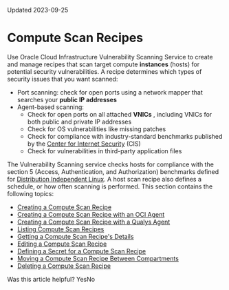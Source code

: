 Updated 2023-09-25
# Compute Scan Recipes
Use Oracle Cloud Infrastructure Vulnerability Scanning Service to create and manage recipes that scan target compute **instances** (hosts) for potential security vulnerabilities.
A recipe determines which types of security issues that you want scanned:
  * Port scanning: check for open ports using a network mapper that searches your **public IP addresses**
  * Agent-based scanning:
    * Check for open ports on all attached **VNICs** , including VNICs for both public and private IP addresses
    * Check for OS vulnerabilities like missing patches
    * Check for compliance with industry-standard benchmarks published by the [Center for Internet Security](https://www.cisecurity.org/cis-benchmarks/) (CIS)
    * Check for vulnerabilities in third-party application files


The Vulnerability Scanning service checks hosts for compliance with the section 5 (Access, Authentication, and Authorization) benchmarks defined for [Distribution Independent Linux](https://www.cisecurity.org/benchmark/distribution_independent_linux).
A host scan recipe also defines a schedule, or how often scanning is performed.
This section contains the following topics:
  * [Creating a Compute Scan Recipe](https://docs.oracle.com/en-us/iaas/scanning/using/create-host-recipe.htm#create_host_recipe "Create a Compute \(host\) scan recipe with or without a host agent.")
  * [Creating a Compute Scan Recipe with an OCI Agent](https://docs.oracle.com/en-us/iaas/scanning/using/create-host-recipe-oci-agent.htm#create-host-recipe-oci-agent "Create a Compute \(host\) scan recipe using the OCI agent included with your Oracle Cloud Infrastructure account and then view the results in the Console.")
  * [Creating a Compute Scan Recipe with a Qualys Agent](https://docs.oracle.com/en-us/iaas/scanning/using/create-host-recipe-qualys-agent.htm#create-host-recipe-qualys-agent "Create a Compute \(host\) scan recipe using your own Qualys license and then view the results in the Console or the Qualys dashboard.")
  * [Listing Compute Scan Recipes](https://docs.oracle.com/en-us/iaas/scanning/using/list-host-recipe.htm#list-host-recipe "View a list of Compute \(host\) scan recipes for a compartment.")
  * [Getting a Compute Scan Recipe's Details](https://docs.oracle.com/en-us/iaas/scanning/using/get-host-recipe.htm#get-host-recipe "Get a Compute \(host\) scan recipe's details.")
  * [Editing a Compute Scan Recipe](https://docs.oracle.com/en-us/iaas/scanning/using/update-host-recipe.htm#update_host_recipe "Edit an existing Compute \(host\) scan recipe.")
  * [Defining a Secret for a Compute Scan Recipe](https://docs.oracle.com/en-us/iaas/scanning/using/define-secret-for-scan-recipe.htm#define-secret-for-scan-recipe "Create a secret for a Compute \(host\) scan recipe to store the Qualys license information.")
  * [Moving a Compute Scan Recipe Between Compartments](https://docs.oracle.com/en-us/iaas/scanning/using/move_host_recipe.htm#move_host_recipe "Move a Compute \(host\) scan recipe from one compartment to another.")
  * [Deleting a Compute Scan Recipe](https://docs.oracle.com/en-us/iaas/scanning/using/delete_host_recipe.htm#delete_host_recipe "Delete a Compute \(host\) scan recipe.")


Was this article helpful?
YesNo

